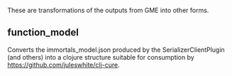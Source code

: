 These are transformations of the outputs from GME into other forms.

## function_model

Converts the immortals_model.json produced by the 
SerializerClientPlugin (and others) into a clojure structure
suitable for consumption by https://github.com/juleswhite/clj-cure.

